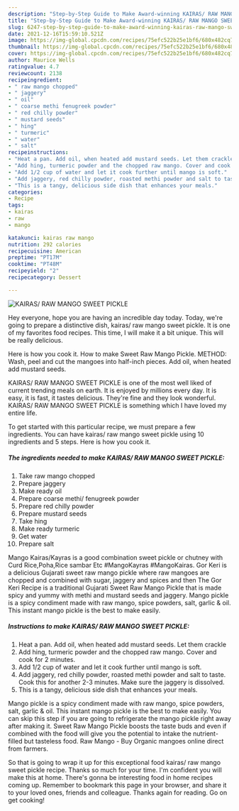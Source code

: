 ```yaml
---
description: "Step-by-Step Guide to Make Award-winning KAIRAS/ RAW MANGO SWEET PICKLE"
title: "Step-by-Step Guide to Make Award-winning KAIRAS/ RAW MANGO SWEET PICKLE"
slug: 6247-step-by-step-guide-to-make-award-winning-kairas-raw-mango-sweet-pickle
date: 2021-12-16T15:59:10.521Z
image: https://img-global.cpcdn.com/recipes/75efc522b25e1bf6/680x482cq70/kairas-raw-mango-sweet-pickle-recipe-main-photo.jpg
thumbnail: https://img-global.cpcdn.com/recipes/75efc522b25e1bf6/680x482cq70/kairas-raw-mango-sweet-pickle-recipe-main-photo.jpg
cover: https://img-global.cpcdn.com/recipes/75efc522b25e1bf6/680x482cq70/kairas-raw-mango-sweet-pickle-recipe-main-photo.jpg
author: Maurice Wells
ratingvalue: 4.7
reviewcount: 2138
recipeingredient:
- " raw mango chopped"
- " jaggery"
- " oil"
- " coarse methi fenugreek powder"
- " red chilly powder"
- " mustard seeds"
- " hing"
- " turmeric"
- " water"
- " salt"
recipeinstructions:
- "Heat a pan. Add oil, when heated add mustard seeds. Let them crackle"
- "Add hing, turmeric powder and the chopped raw mango. Cover and cook for 2 minutes."
- "Add 1/2 cup of water and let it cook further until mango is soft."
- "Add jaggery, red chilly powder, roasted methi powder and salt to taste. Cook this for another 2-3 minutes. Make sure the jaggery is dissolved."
- "This is a tangy, delicious side dish that enhances your meals."
categories:
- Recipe
tags:
- kairas
- raw
- mango

katakunci: kairas raw mango 
nutrition: 292 calories
recipecuisine: American
preptime: "PT17M"
cooktime: "PT48M"
recipeyield: "2"
recipecategory: Dessert

---
```



![KAIRAS/ RAW MANGO SWEET PICKLE](https://img-global.cpcdn.com/recipes/75efc522b25e1bf6/680x482cq70/kairas-raw-mango-sweet-pickle-recipe-main-photo.jpg)

Hey everyone, hope you are having an incredible day today. Today, we're going to prepare a distinctive dish, kairas/ raw mango sweet pickle. It is one of my favorites food recipes. This time, I will make it a bit unique. This will be really delicious.

Here is how you cook it. How to make Sweet Raw Mango Pickle. METHOD: Wash, peel and cut the mangoes into half-inch pieces. Add oil, when heated add mustard seeds.

KAIRAS/ RAW MANGO SWEET PICKLE is one of the most well liked of current trending meals on earth. It is enjoyed by millions every day. It is easy, it is fast, it tastes delicious. They're fine and they look wonderful. KAIRAS/ RAW MANGO SWEET PICKLE is something which I have loved my entire life.


To get started with this particular recipe, we must prepare a few ingredients. You can have kairas/ raw mango sweet pickle using 10 ingredients and 5 steps. Here is how you cook it.

<!--inarticleads1-->

##### The ingredients needed to make KAIRAS/ RAW MANGO SWEET PICKLE:

1. Take  raw mango chopped
1. Prepare  jaggery
1. Make ready  oil
1. Prepare  coarse methi/ fenugreek powder
1. Prepare  red chilly powder
1. Prepare  mustard seeds
1. Take  hing
1. Make ready  turmeric
1. Get  water
1. Prepare  salt


Mango Kairas/Kayras is a good combination sweet pickle or chutney with Curd Rice,Poha,Rice sambar Etc #MangoKayras #MangoKairas. Gor Keri is a delicious Gujarati sweet raw mango pickle where raw mangoes are chopped and combined with sugar, jaggery and spices and then The Gor Keri Recipe is a traditional Gujarati Sweet Raw Mango Pickle that is made spicy and yummy with methi and mustard seeds and jaggery. Mango pickle is a spicy condiment made with raw mango, spice powders, salt, garlic &amp; oil. This instant mango pickle is the best to make easily. 

<!--inarticleads2-->

##### Instructions to make KAIRAS/ RAW MANGO SWEET PICKLE:

1. Heat a pan. Add oil, when heated add mustard seeds. Let them crackle
1. Add hing, turmeric powder and the chopped raw mango. Cover and cook for 2 minutes.
1. Add 1/2 cup of water and let it cook further until mango is soft.
1. Add jaggery, red chilly powder, roasted methi powder and salt to taste. Cook this for another 2-3 minutes. Make sure the jaggery is dissolved.
1. This is a tangy, delicious side dish that enhances your meals.


Mango pickle is a spicy condiment made with raw mango, spice powders, salt, garlic &amp; oil. This instant mango pickle is the best to make easily. You can skip this step if you are going to refrigerate the mango pickle right away after making it. Sweet Raw Mango Pickle boosts the taste buds and even if combined with the food will give you the potential to intake the nutrient-filled but tasteless food. Raw Mango - Buy Organic mangoes online direct from farmers. 

So that is going to wrap it up for this exceptional food kairas/ raw mango sweet pickle recipe. Thanks so much for your time. I'm confident you will make this at home. There's gonna be interesting food in home recipes coming up. Remember to bookmark this page in your browser, and share it to your loved ones, friends and colleague. Thanks again for reading. Go on get cooking!
